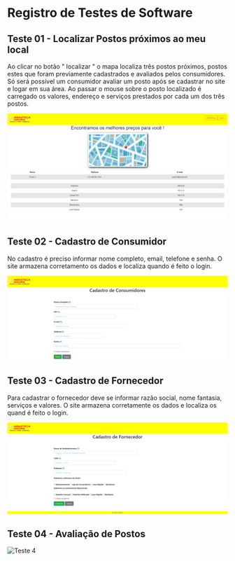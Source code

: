 # Registro de Testes de Software

## Teste 01 - Localizar Postos próximos ao meu local

Ao clicar no botão " localizar " o mapa localiza três postos próximos, postos estes que foram previamente cadastrados e avaliados pelos consumidores. Só será possível um consumidor avaliar um posto após se cadastrar no site e logar em sua área.
Ao passar o mouse sobre o posto localizado é carregado os valores, endereço e serviços prestados por cada um dos três postos.

![Teste 1](img/registrodetestepostoslocalizados.png)


## Teste 02 - Cadastro de Consumidor

No cadastro é preciso informar nome completo, email, telefone e senha. O site armazena corretamento os dados e localiza quando é feito o login.

![Teste 2](img/registrodetestecadastroconumidor.png)


## Teste 03 - Cadastro de Fornecedor

Para cadastrar o fornecedor deve se informar razão social, nome fantasia, serviços e valores. O site armazena corretamente os dados e localiza os quand é feito o login.

![Teste 3](img/registrodetestecadastrofornecedor.png)


## Teste 04 - Avaliação de Postos

![Teste 4](img/)











